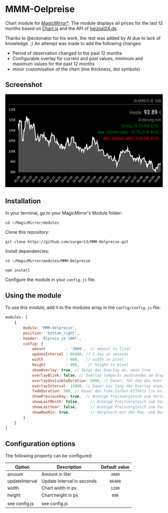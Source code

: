 # MMM-Oelpreise
Chart module for [MagicMirror²](https://github.com/MichMich/MagicMirror). The module displays oil prices for the last 12 months based on [Chart.js](http://www.chartjs.org/) and the API of [heizoel24.de](https://www.heizoel24.de/charts/heizoel).



Thanks to @eckonator for his work, the rest was added by AI due to lack of knowledge. ;)
An attempt was made to add the following changes:
- Period of observation changed to the past 12 months
- Configurable overlay for current and past values, minimum and maximum values for the past 12 months
- minor customisation of the chart (line thickness, dot symbols)



## Screenshot
![](screenshot_neu.PNG)

## Installation

In your terminal, go to your MagicMirror's Module folder:
````
cd ~/MagicMirror/modules
````

Clone this repository:
````
git clone https://github.com/surger13/MMM-Oelpreise.git
````

Install dependencies:
````
cd ~/MagicMirror/modules/MMM-Oelpreise
````

````
npm install
````

Configure the module in your `config.js` file.

## Using the module

To use this module, add it to the modules array in the `config/config.js` file:
````javascript
modules: [
    {
        module: 'MMM-Oelpreise',
        position: 'bottom_right',
        header: 'Ölpreis je 100l',
        config: {
            amount         : '3000',  // amount in liter
            updateInterval : 86400, // 1 day in seconds
            width          : 600,   // width in pixel
            height         : 400,    // height in pixel
            showOverlay: true, // Zeigt das Overlay an, wenn true
            overlayBlink: false, // Overlay temporär ausblenden um Graph vollständig zu sehen?
            overlayUnvisibleDuration: 5000, // Dauer, für die das Overlay ausgeblendet wird (in ms)
            overlayInterval: 13000, // Dauer wie lang das Overlay angezeigt wird (in ms)
            fadeDuration: 500, // Dauer des Fade-In/Out-Effekts (in ms)
            showPreviousDay: true,  // Anzeige Preisvergleich zum Vortag
            showLastMonth: false,     // Anzeige Preisvergleich zum Vormonat
            showLastYear: false,      // Anzeige Preisvergleich zum Vorjahr
            showMaxMin: true,         // Vergleich mit den Max- und Minpreise der letzten 12 Monate	
        }
    }
]
````

## Configuration options

The following property can be configured:

| Option         | Description                | Default value |
|----------------|----------------------------|:-------------:|
| amount         | Amount in liter            |  ```3000```   |
| updateInterval | Update Interval in seconds |  ```86400```  |
| width          | Chart width in px.         |  ```1200```   |
| height         | Chart height in px.        |   ```800```   |
|                |                            |               |
| see config.js  | see config.js              |               |


